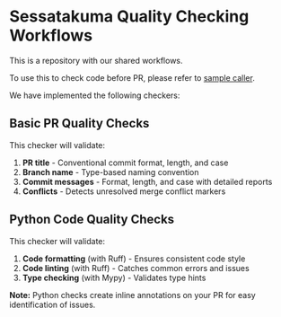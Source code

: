 # Sessatakuma Quality Checking Workflows
This is a repository with our shared workflows.

To use this to check code before PR, please refer to [sample caller](.github/workflows/main.yml).

We have implemented the following checkers:

## Basic PR Quality Checks
This checker will validate:
1. **PR title** - Conventional commit format, length, and case
2. **Branch name** - Type-based naming convention
3. **Commit messages** - Format, length, and case with detailed reports
4. **Conflicts** - Detects unresolved merge conflict markers

## Python Code Quality Checks
This checker will validate:
1. **Code formatting** (with Ruff) - Ensures consistent code style
2. **Code linting** (with Ruff) - Catches common errors and issues
3. **Type checking** (with Mypy) - Validates type hints

**Note:** Python checks create inline annotations on your PR for easy identification of issues.

